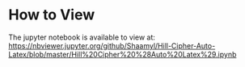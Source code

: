 # How to View

The jupyter notebook is available to view at: https://nbviewer.jupyter.org/github/Shaamyl/Hill-Cipher-Auto-Latex/blob/master/Hill%20Cipher%20%28Auto%20Latex%29.ipynb
